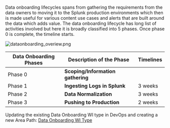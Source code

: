 Data onboarding lifecycles spans from gathering the requirements from the data owners to moving it to the Splunk production environments which then is made useful for various content use cases and alerts that are built around the data which adds value. The data onboarding lifecycle has long list of activities involved but here it is broadly classified into 5 phases. Once phase 0 is complete, the timeline starts.

![dataonboarding_overiew.png](/.attachments/dataonboarding_overiew-82d1cb7f-4f4f-4850-84a3-51685e7edf9e.png)


| **Data Onboarding Phases**<br> | **Description of the Phase**<br> | **Timelines**<br> |
| --- | --- | --- |
| Phase 0<br> | **Scoping/Information gathering**<br> |  |
| Phase 1<br> | **Ingesting Logs in Splunk**<br> | 3 weeks<br> |
| Phase 2<br> | **Data Normalization**<br> | 3 weeks<br> |
| Phase 3<br> | **Pushing to Production**<br> | 2 weeks<br> |

Updating the existing Data Onboarding WI type in DevOps and creating a new Area Path: [Data Onboarding WI Type](mailto:https://amedeloitte.sharepoint.com/:x:/r/sites/CyberDefenseEngineering/Shared%20Documents/Data%20Management/Splunk%20Onboarding%20Document/DevOps_WI_Fields_Review_v1.0.xlsx?d=w20c4c80a706146ef932ab49704d0fb15&csf=1&web=1&e=4SMJAA)


